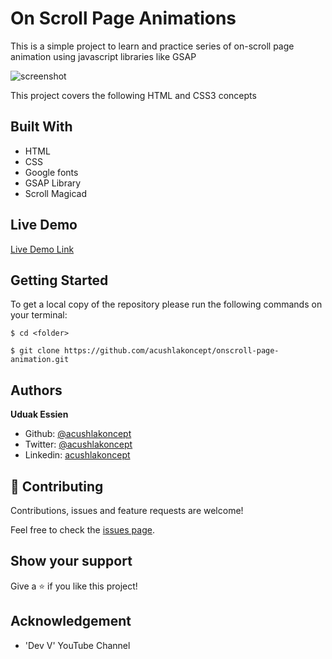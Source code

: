 # On Scroll Page Animations

This is a simple project to learn and practice series of on-scroll page animation using javascript libraries like GSAP

![screenshot](./img/screenshot.jpg)

This project covers the following HTML and CSS3 concepts

## Built With

- HTML
- CSS
- Google fonts
- GSAP Library
- Scroll Magicad

## Live Demo

[Live Demo Link](#)

## Getting Started

To get a local copy of the repository please run the following commands on your terminal:

```
$ cd <folder>
```

```
$ git clone https://github.com/acushlakoncept/onscroll-page-animation.git

```

## Authors

**Uduak Essien**

- Github: [@acushlakoncept](https://github.com/acushlakoncept/)
- Twitter: [@acushlakoncept](https://twitter.com/acushlakoncept)
- Linkedin: [acushlakoncept](https://www.linkedin.com/in/acushlakoncept/)

## 🤝 Contributing

Contributions, issues and feature requests are welcome!

Feel free to check the [issues page](https://github.com/acushlakoncept/onscroll-page-animation/issues).

## Show your support

Give a ⭐️ if you like this project!

## Acknowledgement

- 'Dev V' YouTube Channel
